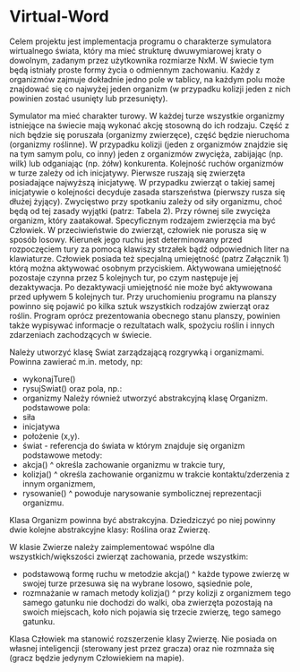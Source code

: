 # Virtual-Word

Celem projektu jest implementacja programu o charakterze symulatora wirtualnego świata, który ma mieć strukturę dwuwymiarowej kraty o dowolnym, zadanym przez użytkownika rozmiarze NxM. W świecie tym będą istniały proste formy życia o odmiennym zachowaniu. Każdy z organizmów zajmuje dokładnie jedno pole w tablicy, na każdym polu może znajdować się co najwyżej jeden organizm (w przypadku kolizji jeden z nich powinien zostać usunięty lub przesunięty).

Symulator ma mieć charakter turowy. W każdej turze wszystkie organizmy istniejące na świecie mają wykonać akcję stosowną do ich rodzaju. Część z nich będzie się poruszała (organizmy zwierzęce), część będzie nieruchoma (organizmy roślinne). W przypadku kolizji (jeden z organizmów znajdzie się na tym samym polu, co inny) jeden z organizmów zwycięża, zabijając (np. wilk) lub odganiając (np. żółw) konkurenta. Kolejność ruchów organizmów w turze zależy od ich inicjatywy. Pierwsze ruszają się zwierzęta posiadające najwyższą inicjatywę. W przypadku zwierząt o takiej samej inicjatywie o kolejności decyduje zasada starszeństwa (pierwszy rusza się dłużej żyjący). Zwycięstwo przy spotkaniu zależy od siły organizmu, choć będą od tej zasady wyjątki (patrz: Tabela 2). Przy równej sile zwycięża organizm, który zaatakował. Specyficznym rodzajem zwierzęcia ma być Człowiek. W przeciwieństwie do zwierząt, człowiek nie porusza się w sposób losowy. Kierunek jego ruchu jest determinowany przed rozpoczęciem tury za pomocą klawiszy strzałek bądź odpowiednich liter na klawiaturze. Człowiek posiada też specjalną umiejętność (patrz Załącznik 1) którą można aktywować osobnym przyciskiem. Aktywowana umiejętność pozostaje czynna przez 5 kolejnych tur, po czym następuje jej dezaktywacja. Po dezaktywacji umiejętność nie może być aktywowana przed upływem 5 kolejnych tur. Przy uruchomieniu programu na planszy powinno się pojawić po kilka sztuk wszystkich rodzajów zwierząt oraz roślin. Program oprócz prezentowania obecnego stanu planszy, powinien także wypisywać informacje o rezultatach walk, spożyciu roślin i innych zdarzeniach zachodzących w świecie.


Należy utworzyć klasę Swiat zarządzającą rozgrywką i organizmami. Powinna zawierać m.in. metody, np:
*	wykonajTure()
*	rysujSwiat() oraz pola, np.:
*	organizmy
Należy również utworzyć abstrakcyjną klasę Organizm. podstawowe pola:
*	siła
*	inicjatywa
*	położenie (x,y).
*	świat - referencja do świata w którym znajduje się organizm podstawowe metody:
*	akcja() ^ określa zachowanie organizmu w trakcie tury,
*	kolizja() ^ określa zachowanie organizmu w trakcie kontaktu/zderzenia z innym organizmem,
*	rysowanie() ^ powoduje narysowanie symbolicznej reprezentacji organizmu.

Klasa Organizm powinna być abstrakcyjna. Dziedziczyć po niej powinny dwie kolejne 
abstrakcyjne klasy: Roślina oraz Zwierzę.

W klasie Zwierze należy zaimplementować wspólne dla wszystkich/większości zwierząt zachowania, przede wszystkim:
*	podstawową formę ruchu w metodzie akcja() ^ każde typowe zwierzę w swojej turze przesuwa się na wybrane losowo, sąsiednie pole,
*	rozmnażanie w ramach metody kolizja() ^ przy kolizji z organizmem tego samego gatunku nie dochodzi do walki, oba zwierzęta pozostają na swoich miejscach, koło nich pojawia się trzecie zwierzę, tego samego gatunku.

Klasa Człowiek ma stanowić rozszerzenie klasy Zwierzę. Nie posiada on własnej inteligencji (sterowany jest przez gracza) oraz nie rozmnaża się (gracz będzie jedynym Człowiekiem na mapie).

